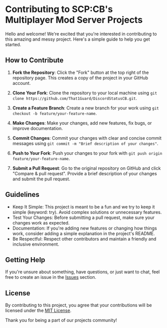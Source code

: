 # Contributing to SCP:CB's Multiplayer Mod Server Projects

Hello and welcome! We're excited that you're interested in contributing to this amazing and messy project. Here's a simple guide to help you get started.

## How to Contribute

1. **Fork the Repository**: Click the "Fork" button at the top right of the repository page. This creates a copy of the project in your GitHub account.

2. **Clone Your Fork**: Clone the repository to your local machine using `git clone https://github.com/That1Guard/DiscordStatusCB.git`.

3. **Create a Feature Branch**: Create a new branch for your work using `git checkout -b feature/your-feature-name`.

4. **Make Changes**: Make your changes, add new features, fix bugs, or improve documentation.

5. **Commit Changes**: Commit your changes with clear and concise commit messages using `git commit -m "Brief description of your changes"`.

6. **Push to Your Fork**: Push your changes to your fork with `git push origin feature/your-feature-name`.

7. **Submit a Pull Request**: Go to the original repository on GitHub and click "Compare & pull request". Provide a brief description of your changes and submit the pull request.

## Guidelines

- Keep It Simple: This project is meant to be a fun and we try to keep it simple (keyword: try). Avoid complex solutions or unnecessary features.
- Test Your Changes: Before submitting a pull request, make sure your changes work as expected.
- Documentation: If you're adding new features or changing how things work, consider adding a simple explanation in the project's README.
- Be Respectful: Respect other contributors and maintain a friendly and inclusive environment.

## Getting Help

If you're unsure about something, have questions, or just want to chat, feel free to create an issue in the [Issues](https://github.com/That1Guard/DiscordStatusCB/issues) section.

## License

By contributing to this project, you agree that your contributions will be licensed under the [MIT License](LICENSE).

Thank you for being a part of our projects community!
